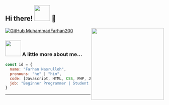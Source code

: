 <h2> Hi there! <img src="https://media.giphy.com/media/mGcNjsfWAjY5AEZNw6/giphy.gif" width="50"> 👋</h2>
<img align='right' src="https://media.tenor.com/NCRHhqkXrJYAAAAi/programmers-go-internet.gif" width="230">

[![GitHub MuhammadFarhan200](https://img.shields.io/github/followers/thaiane?label=follow&style=social)](https://github.com/MuhammadFarhan200)


### <img src="https://media.giphy.com/media/VgCDAzcKvsR6OM0uWg/giphy.gif" width="50"> A little more about me...  

```javascript
const id = {
  name: "Farhan Nasrulloh",
  pronouns: "he" | "him",
  code: [Javascript, HTML, CSS, PHP, Java, Dart],
  job: "Beginner Programmer | Student at SMK Assalaam Bandung",
}
```

---
